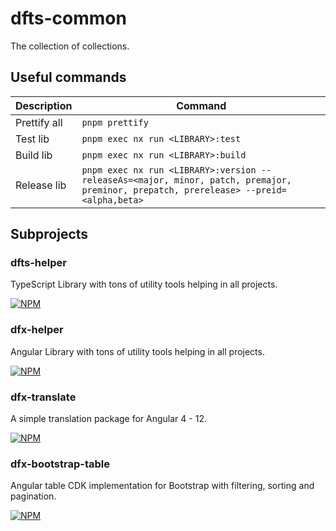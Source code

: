 # dfts-common

The collection of collections.

## Useful commands

| Description  | Command                                                                                                                                |
|--------------|----------------------------------------------------------------------------------------------------------------------------------------|
| Prettify all | `pnpm prettify`                                                                                                                        |
| Test lib     | `pnpm exec nx run <LIBRARY>:test`                                                                                                      |
| Build lib    | `pnpm exec nx run <LIBRARY>:build`                                                                                                     |
| Release lib  | `pnpm exec nx run <LIBRARY>:version --releaseAs=<major, minor, patch, premajor, preminor, prepatch, prerelease> --preid=<alpha,beta> ` |

## Subprojects

### dfts-helper

TypeScript Library with tons of utility tools helping in all projects.

[![NPM](https://nodei.co/npm/dfts-helper.png)](https://npmjs.org/package/dfts-helper)

### dfx-helper

Angular Library with tons of utility tools helping in all projects.

[![NPM](https://nodei.co/npm/dfx-helper.png)](https://npmjs.org/package/dfx-helper)

### dfx-translate

A simple translation package for Angular 4 - 12.

[![NPM](https://nodei.co/npm/dfx-translate.png)](https://npmjs.org/package/dfx-translate)

### dfx-bootstrap-table

Angular table CDK implementation for Bootstrap with filtering, sorting and pagination.

[![NPM](https://nodei.co/npm/dfx-bootstrap-table.png)](https://npmjs.org/package/dfx-bootstrap-table)
